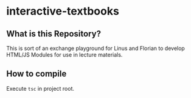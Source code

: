 # interactive-textbooks

## What is this Repository?

This is sort of an exchange playground for Linus and Florian to develop
HTML/JS Modules for use in lecture materials.

## How to compile

Execute `tsc` in project root.
